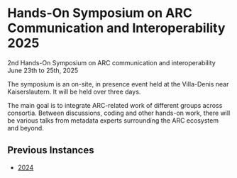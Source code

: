 # Hands-On Symposium on ARC Communication and Interoperability 2025

2nd Hands-On Symposium on ARC communication and interoperability
June 23th to 25th, 2025

The symposium is an on-site, in presence event held at the Villa-Denis near Kaiserslautern. It will be held over three days.

The main goal is to integrate ARC-related work of different groups across consortia. Between discussions, coding and other hands-on work, there will be various talks from metadata experts surrounding the ARC ecosystem and beyond.

## Previous Instances

- [2024](./2024/README.md)